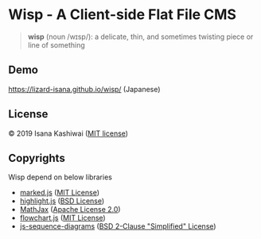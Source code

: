 # Wisp - A Client-side Flat File CMS

> **wisp** (noun /wɪsp/):
> a delicate, thin, and sometimes twisting piece or line of something

## Demo
https://lizard-isana.github.io/wisp/ (Japanese)

## License
&copy; 2019 Isana Kashiwai ([MIT license](https://github.com/lizard-isana/wisp/blob/master/LICENSE))

## Copyrights
Wisp depend on below libraries
- [marked.js](https://marked.js.org/) ([MIT License](https://github.com/markedjs/marked/blob/master/LICENSE.md))
- [highlight.js](https://highlightjs.org/) ([BSD License](https://github.com/highlightjs/highlight.js/blob/master/LICENSE))
- [MathJax](https://www.mathjax.org/) ([Apache License 2.0](https://github.com/mathjax/MathJax/blob/master/LICENSE))
- [flowchart.js](https://flowchart.js.org/) ([MIT License](https://github.com/adrai/flowchart.js/blob/master/license))
- [js-sequence-diagrams](https://bramp.github.io/js-sequence-diagrams/) ([BSD 2-Clause "Simplified" License](https://github.com/bramp/js-sequence-diagrams/blob/master/LICENCE))
